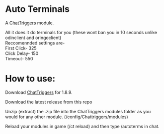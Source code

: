 # Auto Terminals
A [ChatTriggers](https://chattriggers.com/) module. 

All it does it do terminals for you (these wont ban you in 10 seconds unlike odinclient and oringoclient) <br>
Reccomennded settings are-<br>
First Click- 325<br>
Click Delay- 150<br>
Timeout- 550<br>

# How to use:

Download [ChatTriggers](https://chattriggers.com/) for 1.8.9.

Download the latest release from this repo

Unzip (extract) the .zip file into the ChatTriggers modules folder as you would for any other module. (/config/Chattriggers/modules)

Reload your modules in game (/ct reload) and then type /autoterms in chat.
<br>
